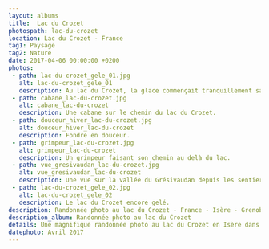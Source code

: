 ```yaml
---
layout: albums
title:  Lac du Crozet
photospath: lac-du-crozet
location: Lac du Crozet - France
tag1: Paysage
tag2: Nature
date: 2017-04-06 00:00:00 +0200
photos:
 - path: lac-du-crozet_gele_01.jpg
   alt: lac-du-crozet_gele_01
   description: Au lac du Crozet, la glace commençait tranquillement sa fonte pour laisser place à la roche.
 - path: cabane_lac-du-crozet.jpg
   alt: cabane_lac-du-crozet
   description: Une cabane sur le chemin du lac du Crozet.
 - path: douceur_hiver_lac-du-crozet.jpg
   alt: douceur_hiver_lac-du-crozet
   description: Fondre en douceur.
 - path: grimpeur_lac-du-crozet.jpg
   alt: grimpeur_lac-du-crozet
   description: Un grimpeur faisant son chemin au delà du lac.
 - path: vue_gresivaudan_lac-du-crozet.jpg
   alt: vue_gresivaudan_lac-du-crozet
   description: Une vue sur la vallée du Grésivaudan depuis les sentiers du lac du Crozet.
 - path: lac-du-crozet_gele_02.jpg
   alt: lac-du-crozet_gele_02
   description: Le lac du Crozet encore gelé.
description: Randonnée photo au lac du Crozet - France - Isère - Grenoble - Photographies
description_album: Randonnée photo au lac du Crozet
details: Une magnifique randonnée photo au lac du Crozet en Isère dans le massif de Belledonne. La randonnée est très accessible et propose une magnifique vue sur le massif ainsi que sur la vallée du Grésivaudan. Une fois en haut, le lac s'impose, bien qu'encore glacé cette fois-ci. La randonnée est idéale pour occuper une journée; si vous avez le temps, vous pouvez prolonger la marche et aller jusqu'aux lacs du Domènon. Entre le lac du Crozet et ceux du Domènon vous trouverez le Refuge de la Pra, parfait pour passer la nuit en montagne.
datephoto: Avril 2017
---
```


